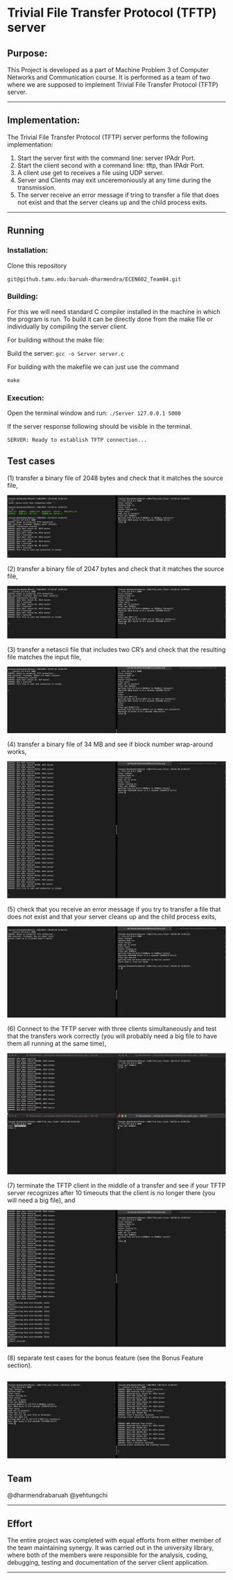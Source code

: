 
# Trivial File Transfer Protocol (TFTP) server

## Purpose:

This Project is developed as a part of Machine Problem 3 of Computer Networks and Communication course. It is performed as a team of two where we are supposed to implement Trivial File Transfer Protocol (TFTP) server.

---

## Implementation:

 The Trivial File Transfer Protocol (TFTP) server performs the following implementation:
1.  Start the server first with the command line: server IPAdr Port.
2.  Start the client second with a command line: tftp, than IPAdr Port.
3.  A client use get to receives a file using UDP server.
4.  Server and Clients  may  exit  unceremoniously  at  any time during the transmission. 
5.  The  server receive an error message if tring to transfer a file that does not exist and that the server cleans up and the child process exits.

---

## Running

### Installation: 

Clone this repository
```
git@github.tamu.edu:baruah-dharmendra/ECEN602_Team04.git
```

### Building: 

For this we will need standard C compiler installed in the machine in which the program is run. To build it can be directly done from the make file or individually by compiling the server client.

For building without the make file:

Build the server: ``` gcc -o Server server.c ```

For building with the makefile we can just use the command 
```
make
```
### Execution:

Open the terminal window and run:     ``` ./Server 127.0.0.1 5000 ```

If the server response following should be visible in the terminal.
```
SERVER: Ready to establish TFTP connection...

```

## Test cases




(1) transfer a binary file of 2048 bytes and check that it matches the source file, 

![](1.png)

(2) transfer a binary file of 2047 bytes and check that it matches the source file, 

![](2.png)

(3) transfer a netascii file that includes two CR’s and check that the resulting file matches the input file, 

![](3.png)

(4) transfer a binary file of 34 MB and see if block number wrap-around works, 

![](4.png)

(5) check that you receive an error message if you try to transfer a file that does not exist and that your server cleans up and the child process exits, 

![](5.png)

(6) Connect to the TFTP server with three clients simultaneously and test that the transfers work correctly (you will probably need a big file to have them all running at the same time), 

![](6.png)

(7) terminate the TFTP client in the middle of a transfer and see if your TFTP server recognizes after 10 timeouts that the client is no longer there (you will need a big file), and 

![](7.png)

(8) separate test cases for the bonus feature (see the Bonus Feature section).

![](8.png)
---
## Team

@dharmendrabaruah
@yehtungchi

---
## Effort

The entire project was completed with equal efforts from either member of the team maintaining synergy. It was carried out in the university library, where both of the members were responsible for the analysis, coding, debugging, testing and documentation of the server client application.

---
